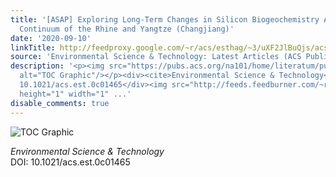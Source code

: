 ```yaml
---
title: '[ASAP] Exploring Long-Term Changes in Silicon Biogeochemistry Along the River
  Continuum of the Rhine and Yangtze (Changjiang)'
date: '2020-09-10'
linkTitle: http://feedproxy.google.com/~r/acs/esthag/~3/uXF2JlBuQjs/acs.est.0c01465
source: 'Environmental Science & Technology: Latest Articles (ACS Publications)'
description: '<p><img src="https://pubs.acs.org/na101/home/literatum/publisher/achs/journals/content/esthag/0/esthag.ahead-of-print/acs.est.0c01465/20200910/images/medium/es0c01465_0008.gif"
  alt="TOC Graphic"/></p><div><cite>Environmental Science & Technology</cite></div><div>DOI:
  10.1021/acs.est.0c01465</div><img src="http://feeds.feedburner.com/~r/acs/esthag/~4/uXF2JlBuQjs"
  height="1" width="1" ...'
disable_comments: true
---
```

<p><img src="https://pubs.acs.org/na101/home/literatum/publisher/achs/journals/content/esthag/0/esthag.ahead-of-print/acs.est.0c01465/20200910/images/medium/es0c01465_0008.gif" alt="TOC Graphic"/></p><div><cite>Environmental Science & Technology</cite></div><div>DOI: 10.1021/acs.est.0c01465</div><img src="http://feeds.feedburner.com/~r/acs/esthag/~4/uXF2JlBuQjs" height="1" width="1" ...